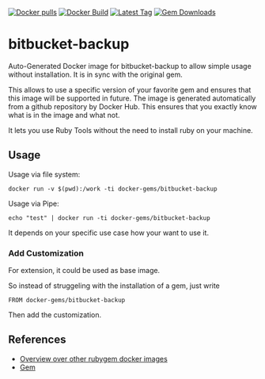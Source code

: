 [![Docker pulls](https://img.shields.io/docker/pulls/rubygem/bitbucket-backup.svg)](https://hub.docker.com/r/rubygem/bitbucket-backup/)
[![Docker Build](https://img.shields.io/docker/automated/rubygem/bitbucket-backup.svg)](https://hub.docker.com/r/rubygem/bitbucket-backup/)
[![Latest Tag](https://img.shields.io/github/tag/docker-rubygem/bitbucket-backup.svg)](https://hub.docker.com/r/rubygem/bitbucket-backup/)
[![Gem Downloads](https://img.shields.io/gem/dt/bitbucket-backup.svg)](https://rubygems.org/gems/bitbucket-backup/)
# bitbucket-backup

Auto-Generated Docker image for bitbucket-backup to allow simple usage without installation.
It is in sync with the original gem.

This allows to use a specific version of your favorite gem and ensures that this image will be supported in future.
The image is generated automatically from a github repository by Docker Hub.
This ensures that you exactly know what is in the image and what not.

It lets you use Ruby Tools without the need to install ruby on your machine.

## Usage

Usage via file system:

`docker run -v $(pwd):/work -ti docker-gems/bitbucket-backup`

Usage via Pipe:

`echo "test" | docker run -ti docker-gems/bitbucket-backup`

It depends on your specific use case how your want to use it.

### Add Customization

For extension, it could be used as base image.

So instead of struggeling with the installation of a gem, just write

`FROM docker-gems/bitbucket-backup`

Then add the customization.

## References

 - [Overview over other rubygem docker images](https://github.com/thinkbot/docker-rubygem)
 - [Gem](https://rubygems.org/gems/bitbucket-backup/)

